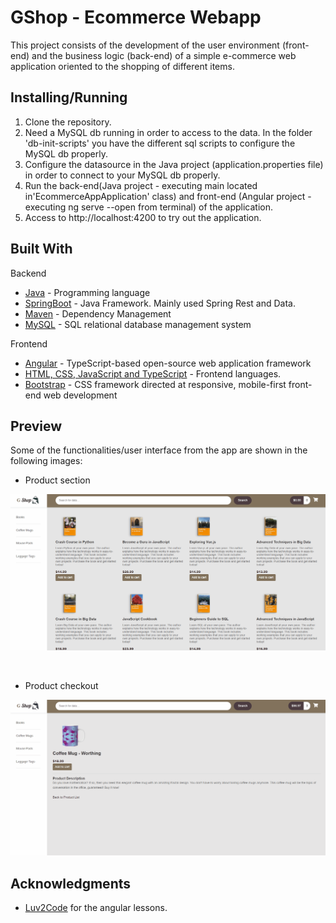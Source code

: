 # GShop - Ecommerce Webapp

This project consists of the development of the user environment (front-end)
and the business logic (back-end) of a simple e-commerce web application oriented to the shopping 
of different items.

## Installing/Running

1. Clone the repository.
2. Need a MySQL db running in order to access to the data. In the folder 'db-init-scripts' you have the different sql scripts to configure the MySQL db properly.
3. Configure the datasource in the Java project (application.properties file) in order to connect to your MySQL db properly.
4. Run the back-end(Java project - executing main located in'EcommerceAppApplication' class) and front-end (Angular project - executing ng serve --open from terminal) of the application.
5. Access to http://localhost:4200 to try out the application.


## Built With

Backend
* [Java](http://java.com/)  - Programming language
* [SpringBoot](https://spring.io/projects/spring-boot) - Java Framework. Mainly used Spring Rest and Data.
* [Maven](https://maven.apache.org/) - Dependency Management
* [MySQL](https://www.mysql.com/) -  SQL relational database management system

Frontend
* [Angular](https://angular.io/) - TypeScript-based open-source web application framework
* [HTML, CSS, JavaScript and TypeScript]() - Frontend languages.
* [Bootstrap](https://maven.apache.org/) -  CSS framework directed at responsive, mobile-first front-end web development


## Preview

Some of the functionalities/user interface from the app are shown in the following images:

* Product section

<kbd><img src="https://github.com/GerardoSant/GShop/blob/master/preview/product-section.gif"/></kbd>

 <br>

* Product checkout

<kbd><img src="https://github.com/GerardoSant/GShop/blob/master/preview/product-checkout.gif"/></kbd>


## Acknowledgments

* [Luv2Code](https://www.luv2code.com/) for the angular lessons.
